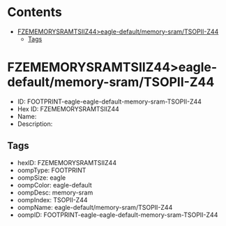 



Contents
========

* [FZEMEMORYSRAMTSIIZ44>eagle-default/memory-sram/TSOPII-Z44](#fzememorysramtsiiz44eagle-defaultmemory-sramtsopii-z44)
	* [Tags](#tags)

# FZEMEMORYSRAMTSIIZ44>eagle-default/memory-sram/TSOPII-Z44

- ID: FOOTPRINT-eagle-eagle-default-memory-sram-TSOPII-Z44
- Hex ID: FZEMEMORYSRAMTSIIZ44
- Name: 
- Description: 

## Tags

- hexID: FZEMEMORYSRAMTSIIZ44
- oompType: FOOTPRINT
- oompSize: eagle
- oompColor: eagle-default
- oompDesc: memory-sram
- oompIndex: TSOPII-Z44
- oompName: eagle-default/memory-sram/TSOPII-Z44
- oompID: FOOTPRINT-eagle-eagle-default-memory-sram-TSOPII-Z44
